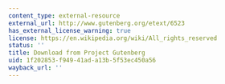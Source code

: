 ```yaml
---
content_type: external-resource
external_url: http://www.gutenberg.org/etext/6523
has_external_license_warning: true
license: https://en.wikipedia.org/wiki/All_rights_reserved
status: ''
title: Download from Project Gutenberg
uid: 1f202853-f949-41ad-a13b-5f53ec450a56
wayback_url: ''
---
```

